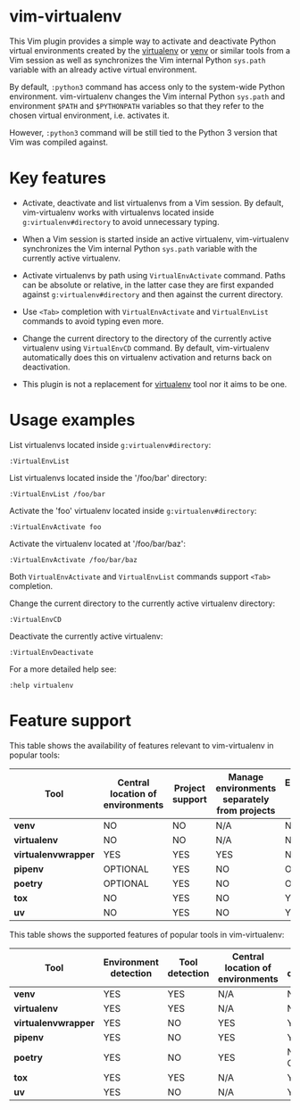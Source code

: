 vim-virtualenv
==============

This Vim plugin provides a simple way to activate and deactivate Python virtual
environments created by the [virtualenv](https://github.com/pypa/virtualenv) or
[venv](https://docs.python.org/3/library/venv.html) or similar tools from a Vim
session as well as synchronizes the Vim internal Python `sys.path` variable
with an already active virtual environment.

By default, `:python3` command has access only to the system-wide Python
environment. vim-virtualenv changes the Vim internal Python `sys.path` and
environment `$PATH` and `$PYTHONPATH` variables so that they refer to the
chosen virtual environment, i.e. activates it.

However, `:python3` command will be still tied to the Python 3 version that Vim
was compiled against.

Key features
============

* Activate, deactivate and list virtualenvs from a Vim session.
  By default, vim-virtualenv works with virtualenvs located inside
  `g:virtualenv#directory` to avoid unnecessary typing.

* When a Vim session is started inside an active virtualenv, vim-virtualenv
  synchronizes the Vim internal Python `sys.path` variable with the currently
  active virtualenv.

* Activate virtualenvs by path using `VirtualEnvActivate` command.
  Paths can be absolute or relative, in the latter case they are first expanded
  against `g:virtualenv#directory` and then against the current directory.

* Use `<Tab>` completion with `VirtualEnvActivate` and `VirtualEnvList`
  commands to avoid typing even more.

* Change the current directory to the directory of the currently active
  virtualenv using `VirtualEnvCD` command. By default, vim-virtualenv
  automatically does this on virtualenv activation and returns back on
  deactivation.

* This plugin is not a replacement for
  [virtualenv](https://github.com/pypa/virtualenv) tool nor it aims to be one.

Usage examples
==============

List virtualenvs located inside `g:virtualenv#directory`:

    :VirtualEnvList

List virtualenvs located inside the '/foo/bar' directory:

    :VirtualEnvList /foo/bar

Activate the 'foo' virtualenv located inside `g:virtualenv#directory`:

    :VirtualEnvActivate foo

Activate the virtualenv located at '/foo/bar/baz':

    :VirtualEnvActivate /foo/bar/baz

Both `VirtualEnvActivate` and `VirtualEnvList` commands support `<Tab>`
completion.

Change the current directory to the currently active virtualenv directory:

    :VirtualEnvCD

Deactivate the currently active virtualenv:

    :VirtualEnvDeactivate

For a more detailed help see:

    :help virtualenv

Feature support
===============

This table shows the availability of features relevant to vim-virtualenv in
popular tools:

| **Tool**              | **Central location of environments** | **Project support** | **Manage environments separately from projects** | **Environments nested in projects** |
|-----------------------|--------------------------------------|---------------------|--------------------------------------------------|-------------------------------------|
| **venv**              | NO                                   | NO                  | N/A                                              | N/A                                 |
| **virtualenv**        | NO                                   | NO                  | N/A                                              | N/A                                 |
| **virtualenvwrapper** | YES                                  | YES                 | YES                                              | NO                                  |
| **pipenv**            | OPTIONAL                             | YES                 | NO                                               | OPTIONAL                            |
| **poetry**            | OPTIONAL                             | YES                 | NO                                               | OPTIONAL                            |
| **tox**               | NO                                   | YES                 | NO                                               | YES                                 |
| **uv**                | NO                                   | YES                 | NO                                               | YES                                 |

This table shows the supported features of popular tools in vim-virtualenv:

| **Tool**              | **Environment detection** | **Tool detection** | **Central location of environments** | **Project detection** |
|-----------------------|---------------------------|--------------------|--------------------------------------|-----------------------|
| **venv**              | YES                       | YES                | N/A                                  | N/A                   |
| **virtualenv**        | YES                       | YES                | N/A                                  | N/A                   |
| **virtualenvwrapper** | YES                       | NO                 | YES                                  | YES                   |
| **pipenv**            | YES                       | NO                 | YES                                  | YES                   |
| **poetry**            | YES                       | NO                 | YES                                  | NESTED ONLY           |
| **tox**               | YES                       | YES                | N/A                                  | YES                   |
| **uv**                | YES                       | NO                 | N/A                                  | YES                   |
